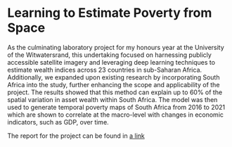 # Learning to Estimate Poverty from Space

As the culminating laboratory project for my honours year at the University of the Witwatersrand, this undertaking focused on harnessing publicly accessible satellite imagery and leveraging deep learning techniques to estimate wealth indices across 23 countries in sub-Saharan Africa. Additionally, we expanded upon existing research by incorporating South Africa into the study, further enhancing the scope and applicability of the project. The results showed that this method can explain up to 60% of the spatial variation in asset wealth within South Africa. The model was then used to generate temporal poverty maps of South Africa from 2016 to 2021 which are shown to correlate at the macro-level with changes in economic indicators, such as GDP, over time.

The report for the project can be found in [a link](https://github.com/jvroo/PovertyFromSpace/blob/main/Estimate_Poverty_From_Space_Report.pdf)

